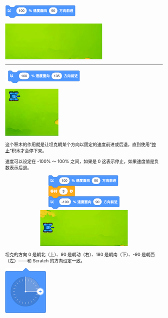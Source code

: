 ![](../_media/move.png "移动")

![](../_media/move.gif)

---

![](../_media/move-135.png "面向 135 方向移动")

![](../_media/move-135.gif)

<!-- slide:break-40 -->

这个积木的作用就是让坦克朝某个方向以固定的速度前进或后退，直到使用“[停止](/2024/0205-2/slide/3.md)”积木才会停下来。

速度可以设定在 -100% ～ 100% 之间，如果是 0 这表示停止，如果速度值是负数表示后退。

<center>

![](../_media/go-back.png)
![](../_media/go-back.gif)

</center>

坦克的方向 0 是朝北（上）、90 是朝动（右）、180 是朝南（下）、-90 是朝西（左）——和 Scratch 的方向设定一致。

![](../_media/direction-map.png "方向设定")
